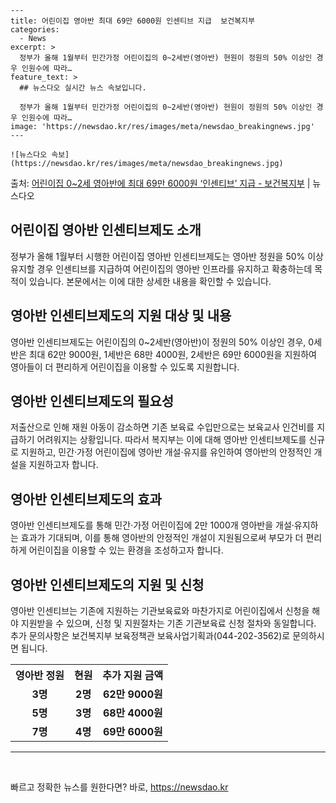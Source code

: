     ---
    title: 어린이집 영아반 최대 69만 6000원 인센티브 지급  보건복지부
    categories:
      - News
    excerpt: >
      정부가 올해 1월부터 민간가정 어린이집의 0~2세반(영아반) 현원이 정원의 50% 이상인 경우 인원수에 따라…
    feature_text: >
      ## 뉴스다오 실시간 뉴스 속보입니다.
    
      정부가 올해 1월부터 민간가정 어린이집의 0~2세반(영아반) 현원이 정원의 50% 이상인 경우 인원수에 따라…
    image: 'https://newsdao.kr/res/images/meta/newsdao_breakingnews.jpg'
    ---
    
    ![뉴스다오 속보](https://newsdao.kr/res/images/meta/newsdao_breakingnews.jpg)

<p>출처: <a href="https://newsdao.kr/2960" rel="dofollow">어린이집 0~2세 영아반에 최대 69만 6000원 ‘인센티브’ 지급 - 보건복지부</a> | 뉴스다오</p>

<h2 data-ke-size="size26"><b>어린이집 영아반 인센티브제도 소개</b></h2>
<p data-ke-size="size16">정부가 올해 1월부터 시행한 어린이집 영아반 인센티브제도는 영아반 정원을 50% 이상 유지할 경우 인센티브를 지급하여 어린이집의 영아반 인프라를 유지하고 확충하는데 목적이 있습니다. 본문에서는 이에 대한 상세한 내용을 확인할 수 있습니다.</p>

<h2 data-ke-size="size24">영아반 인센티브제도의 지원 대상 및 내용</h2>
<p data-ke-size="size16">영아반 인센티브제도는 어린이집의 0~2세반(영아반)이 정원의 50% 이상인 경우, 0세반은 최대 62만 9000원, 1세반은 68만 4000원, 2세반은 69만 6000원을 지원하여 영아들이 더 편리하게 어린이집을 이용할 수 있도록 지원합니다.</p>

<h2 data-ke-size="size24">영아반 인센티브제도의 필요성</h2>
<p data-ke-size="size16">저출산으로 인해 재원 아동이 감소하면 기존 보육료 수입만으로는 보육교사 인건비를 지급하기 어려워지는 상황입니다. 따라서 복지부는 이에 대해 영아반 인센티브제도를 신규로 지원하고, 민간·가정 어린이집에 영아반 개설·유지를 유인하여 영아반의 안정적인 개설을 지원하고자 합니다.</p>

<h2 data-ke-size="size24">영아반 인센티브제도의 효과</h2>
<p data-ke-size="size16">영아반 인센티브제도를 통해 민간·가정 어린이집에 2만 1000개 영아반을 개설·유지하는 효과가 기대되며, 이를 통해 영아반의 안정적인 개설이 지원됨으로써 부모가 더 편리하게 어린이집을 이용할 수 있는 환경을 조성하고자 합니다.</p>

<h2 data-ke-size="size24">영아반 인센티브제도의 지원 및 신청</h2>
<p data-ke-size="size16">영아반 인센티브는 기존에 지원하는 기관보육료와 마찬가지로 어린이집에서 신청을 해야 지원받을 수 있으며, 신청 및 지원절차는 기존 기관보육료 신청 절차와 동일합니다. 추가 문의사항은 보건복지부 보육정책관 보육사업기획과(044-202-3562)로 문의하시면 됩니다.</p>

<table>
  <tr>
    <th>영아반 정원</th>
    <th>현원</th>
    <th>추가 지원 금액</th>
  </tr>
  <tr>
    <td style="text-align: center; height: 17px;"><b>3명</b></td>
    <td style="text-align: center; height: 17px;"><b>2명</b></td>
    <td style="text-align: center; height: 17px;"><b>62만 9000원</b></td>
  </tr>
  <tr>
    <td style="text-align: center; height: 17px;"><b>5명</b></td>
    <td style="text-align: center; height: 17px;"><b>3명</b></td>
    <td style="text-align: center; height: 17px;"><b>68만 4000원</b></td>
  </tr>
  <tr>
    <td style="text-align: center; height: 17px;"><b>7명</b></td>
    <td style="text-align: center; height: 17px;"><b>4명</b></td>
    <td style="text-align: center; height: 17px;"><b>69만 6000원</b></td>
  </tr>
</table>

<hr data-ke-size="size16">
<p data-ke-size="size16">&nbsp;</p> 

빠르고 정확한 뉴스를 원한다면? 바로, <a href="https://newsdao.kr" rel="dofollow">https://newsdao.kr</a>


    
